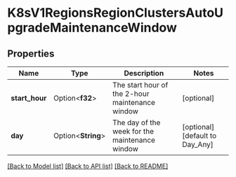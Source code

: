 # K8sV1RegionsRegionClustersAutoUpgradeMaintenanceWindow

## Properties

Name | Type | Description | Notes
------------ | ------------- | ------------- | -------------
**start_hour** | Option<**f32**> | The start hour of the 2-hour maintenance window | [optional]
**day** | Option<**String**> | The day of the week for the maintenance window | [optional][default to Day_Any]

[[Back to Model list]](../README.md#documentation-for-models) [[Back to API list]](../README.md#documentation-for-api-endpoints) [[Back to README]](../README.md)


